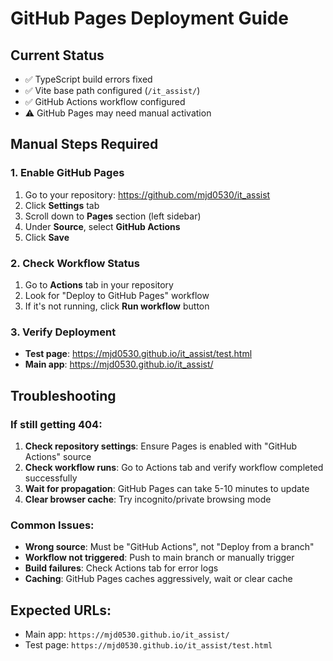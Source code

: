 # GitHub Pages Deployment Guide

## Current Status
- ✅ TypeScript build errors fixed
- ✅ Vite base path configured (`/it_assist/`)
- ✅ GitHub Actions workflow configured
- ⚠️ GitHub Pages may need manual activation

## Manual Steps Required

### 1. Enable GitHub Pages
1. Go to your repository: https://github.com/mjd0530/it_assist
2. Click **Settings** tab
3. Scroll down to **Pages** section (left sidebar)
4. Under **Source**, select **GitHub Actions**
5. Click **Save**

### 2. Check Workflow Status
1. Go to **Actions** tab in your repository
2. Look for "Deploy to GitHub Pages" workflow
3. If it's not running, click **Run workflow** button

### 3. Verify Deployment
- **Test page**: https://mjd0530.github.io/it_assist/test.html
- **Main app**: https://mjd0530.github.io/it_assist/

## Troubleshooting

### If still getting 404:
1. **Check repository settings**: Ensure Pages is enabled with "GitHub Actions" source
2. **Check workflow runs**: Go to Actions tab and verify workflow completed successfully
3. **Wait for propagation**: GitHub Pages can take 5-10 minutes to update
4. **Clear browser cache**: Try incognito/private browsing mode

### Common Issues:
- **Wrong source**: Must be "GitHub Actions", not "Deploy from a branch"
- **Workflow not triggered**: Push to main branch or manually trigger
- **Build failures**: Check Actions tab for error logs
- **Caching**: GitHub Pages caches aggressively, wait or clear cache

## Expected URLs:
- Main app: `https://mjd0530.github.io/it_assist/`
- Test page: `https://mjd0530.github.io/it_assist/test.html`

